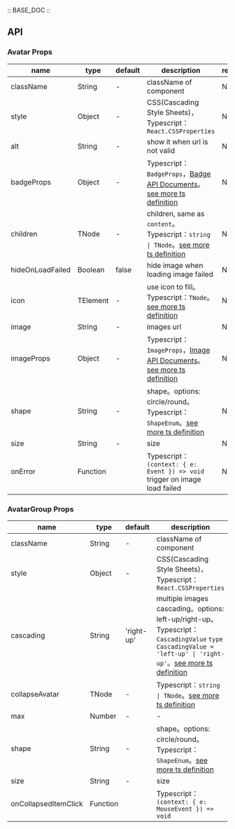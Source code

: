 :: BASE_DOC ::

## API

### Avatar Props

name | type | default | description | required
-- | -- | -- | -- | --
className | String | - | className of component | N
style | Object | - | CSS(Cascading Style Sheets)，Typescript：`React.CSSProperties` | N
alt | String | - | show it when url is not valid | N
badgeProps | Object | - | Typescript：`BadgeProps`，[Badge API Documents](./badge?tab=api)。[see more ts definition](https://github.com/Tencent/tdesign-mobile-react/tree/develop/src/avatar/type.ts) | N
children | TNode | - | children, same as `content`。Typescript：`string \| TNode`。[see more ts definition](https://github.com/Tencent/tdesign-mobile-react/blob/develop/src/common.ts) | N
hideOnLoadFailed | Boolean | false | hide image when loading image failed | N
icon | TElement | - | use icon to fill。Typescript：`TNode`。[see more ts definition](https://github.com/Tencent/tdesign-mobile-react/blob/develop/src/common.ts) | N
image | String | - | images url | N
imageProps | Object | - | Typescript：`ImageProps`，[Image API Documents](./image?tab=api)。[see more ts definition](https://github.com/Tencent/tdesign-mobile-react/tree/develop/src/avatar/type.ts) | N
shape | String | - | shape。options: circle/round。Typescript：`ShapeEnum`。[see more ts definition](https://github.com/Tencent/tdesign-mobile-react/blob/develop/src/common.ts) | N
size | String | - | size | N
onError | Function |  | Typescript：`(context: { e: Event }) => void`<br/>trigger on image load failed | N


### AvatarGroup Props

name | type | default | description | required
-- | -- | -- | -- | --
className | String | - | className of component | N
style | Object | - | CSS(Cascading Style Sheets)，Typescript：`React.CSSProperties` | N
cascading | String | 'right-up' | multiple images cascading。options: left-up/right-up。Typescript：`CascadingValue` `type CascadingValue = 'left-up' \| 'right-up'`。[see more ts definition](https://github.com/Tencent/tdesign-mobile-react/tree/develop/src/avatar/type.ts) | N
collapseAvatar | TNode | - | Typescript：`string \| TNode`。[see more ts definition](https://github.com/Tencent/tdesign-mobile-react/blob/develop/src/common.ts) | N
max | Number | - | \- | N
shape | String | - | shape。options: circle/round。Typescript：`ShapeEnum`。[see more ts definition](https://github.com/Tencent/tdesign-mobile-react/blob/develop/src/common.ts) | N
size | String | - | size | N
onCollapsedItemClick | Function |  | Typescript：`(context: { e: MouseEvent }) => void`<br/> | N
